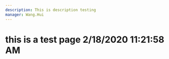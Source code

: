 ```yaml
---
description: This is description testing
manager: Wang.Hui
---
```

# this is a test page 2/18/2020 11:21:58 AM